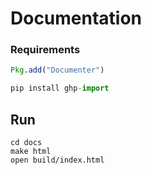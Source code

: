 # Documentation

### Requirements

```julia
Pkg.add("Documenter")
```


```julia
pip install ghp-import
```

## Run

```
cd docs
make html
open build/index.html
```
